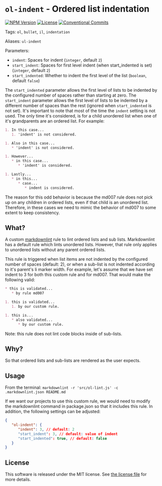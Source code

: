 # `ol-indent` - Ordered list indentation

<!-- markdownlint-disable line-length -->
[![NPM Version](https://img.shields.io/npm/v/@silvermine/markdownlint-rule-ol-indent.svg)](https://www.npmjs.com/package/@silvermine/markdownlint-rule-ol-indent)
[![License](https://img.shields.io/github/license/silvermine/markdownlint-rule-ol-indent.svg)](./LICENSE)
[![Conventional Commits](https://img.shields.io/badge/Conventional%20Commits-1.0.0-yellow.svg)](https://conventionalcommits.org)
<!-- markdownlint-enable line-length -->

Tags: `ol`, `bullet`, `il`, `indentation`

Aliases: `ul-indent`

Parameters:

   * `indent`: Spaces for indent (`integer`, default `2`)
   * `start_indent`: Spaces for first level indent (when start_indented is set)
     (`integer`, default `2`)
   * `start_indented`: Whether to indent the first level of the list (`boolean`,
     default `false`)

The `start_indented` parameter allows the first level of lists to be indented by
the configured number of spaces rather than starting at zero.
The `start_indent` parameter allows the first level of lists to be
indented by a different number of spaces than the rest (ignored when
`start_indented` is not set).
It's important to note that most of the time the `indent` setting is not used. The only
time it's considered, is for a child unordered list when one of it's grandparents are an
ordered list. For example:

```markdown
1. In this case...
   1. 'indent' is not considered.

1. Also in this case...
   * 'indent' is not considered.

1. However...
   * in this case...
      * 'indent' is considered.

1. Lastly...
   * in this...
      * case...
         * indent is considered.
```

The reason for this odd behavior is because the md007 rule does not pick up on any
children in ordered lists, even if that child is an unordered list. Therefore, in
these cases we need to mimic the behavior of md007 to some extent to keep consistency.

## What?

A custom [markdownlint](https://github.com/DavidAnson/markdownlint) rule to lint ordered
lists and sub lists. Markdownlint has a default rule which lints unordered lists.
However, that rule only applies to unordered lists without any parent ordered lists.

This rule is triggered when list items are not indented by the configured number of
spaces (default: 2), or when a sub-list is not indented according to it's parent's
li marker width. For example, let's assume that we have set indent to 3 for both
this custom rule and for md007. That would make the following valid:

```markdown
* this is validated...
   * by rule md007

1. this is validated...
   1. by our custom rule.

1. this is...
   * also validated...
      * by our custom rule.
```

Note: this rule does not lint code blocks inside of sub-lists.

## Why?

So that ordered lists and sub-lists are rendered as the user expects.

## Usage

From the terminal:
`markdownlint -r 'src/ol-lint.js' -c .markdownlint.json README.md`

If we want our projects to use this custom rule, we would need to modify the
markdownlint command in package.json so that it includes this rule. In addition, the
following settings can be adjusted:

```json
{
   "ol-indent": {
      "indent": 3, // default: 2
      "start_indent": 3, // default: value of indent
      "start_indented": true, // default: false
   }
}
```

## License

This software is released under the MIT license. See [the license file](LICENSE) for more
details.
